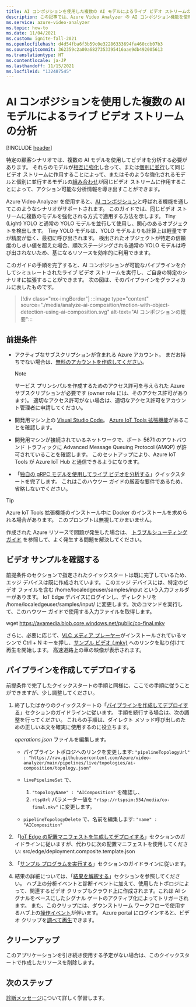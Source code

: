 ```yaml
---
title: AI コンポジションを使用した複数の AI モデルによるライブ ビデオ ストリームの分析
description: この記事では、Azure Video Analyzer の AI コンポジション機能を使用した、複数の AI モデルによるライブ ビデオ ストリーム分析の方法について説明します。
ms.service: azure-video-analyzer
ms.topic: how-to
ms.date: 11/04/2021
ms.custom: ignite-fall-2021
ms.openlocfilehash: d4d54fba6f3b59c0e32286333694fa460cdb07b3
ms.sourcegitcommit: 362359c2a00a6827353395416aae9db492005613
ms.translationtype: HT
ms.contentlocale: ja-JP
ms.lasthandoff: 11/15/2021
ms.locfileid: "132487545"
---
```

# <a name="analyze-live-video-streams-with-multiple-ai-models-using-ai-composition"></a>AI コンポジションを使用した複数の AI モデルによるライブ ビデオ ストリームの分析

[!INCLUDE [header](includes/edge-env.md)]

特定の顧客シナリオでは、複数の AI モデルを使用してビデオを分析する必要があります。 それらのモデルが[相互に強化](../ai-composition-overview.md#sequential-ai-composition)し合って、または[個別に並行](../ai-composition-overview.md#parallel-ai-composition)して同じビデオ ストリームに作用することによって、またはそのような強化されるモデルと個別に並行するモデルの[組み合わせ](../ai-composition-overview.md#combined-ai-composition)が同じビデオ ストリームに作用することによって、アクション可能な分析情報を導き出すことができます。

Azure Video Analyzer を使用すると、[AI コンポジション](../ai-composition-overview.md)と呼ばれる機能を通してこのようなシナリオがサポートされます。 このガイドでは、同じビデオ ストリームに複数のモデルを強化される方式で適用する方法を示します。 Tiny (Light) YOLO と通常の YOLO モデルを並行して使用し、関心のあるオブジェクトを検出します。 Tiny YOLO モデルは、YOLO モデルよりも計算上は軽量ですが精度が低く、最初に呼び出されます。 検出されたオブジェクトが特定の信頼度のしきい値を超えた場合、順次ステージングされる通常の YOLO モデルは呼び出されないため、基になるリソースを効率的に利用できます。

このガイドの手順を完了すると、AI コンポジションが可能なパイプラインを介してシミュレートされたライブ ビデオ ストリームを実行し、ご自身の特定のシナリオに拡張することができます。 次の図は、そのパイプラインをグラフィカルに表したものです。

> [!div class="mx-imgBorder"]
> :::image type="content" source="./media/analyze-ai-composition/motion-with-object-detection-using-ai-composition.svg" alt-text="AI コンポジションの概要":::
 
## <a name="prerequisites"></a>前提条件

* アクティブなサブスクリプションが含まれる Azure アカウント。 まだお持ちでない場合は、[無料のアカウントを作成してください](https://azure.microsoft.com/free/?WT.mc_id=A261C142F)。

    > [!NOTE]
    > サービス プリンシパルを作成するためのアクセス許可を与えられた Azure サブスクリプションが必要です (owner role には、そのアクセス許可があります)。 適切なアクセス許可がない場合は、適切なアクセス許可をアカウント管理者に申請してください。
* 開発用マシン上の [Visual Studio Code](https://code.visualstudio.com/)。 [Azure IoT Tools 拡張機能](https://marketplace.visualstudio.com/items?itemName=vsciot-vscode.azure-iot-tools)があることを確認します。
* 開発用マシンが接続されているネットワークで、ポート 5671 のアウトバウンド トラフィックに Advanced Message Queuing Protocol (AMQP) が許可されていることを確認します。 このセットアップにより、Azure IoT Tools が Azure IoT Hub と通信できるようになります。
* 「[独自の gRPC モデルを使用してライブ ビデオを分析する](analyze-live-video-use-your-model-grpc.md)」クイックスタートを完了します。 これはこのハウツー ガイドの厳密な要件であるため、省略しないでください。

> [!TIP]
> Azure IoT Tools 拡張機能のインストール中に Docker のインストールを求められる場合があります。 このプロンプトは無視してかまいません。
>
> 作成された Azure リソースで問題が発生した場合は、 [トラブルシューティング ガイド](troubleshoot.md#common-error-resolutions) を参照して、よく発生する問題を解決してください。

## <a name="review-the-video-sample"></a>ビデオ サンプルを確認する

前提条件のセクションで指定されたクイックスタートは既に完了しているため、エッジ デバイスは既に作成されています。 このエッジ デバイスには、特定のビデオ ファイルを含む /home/localedgeuser/samples/input という入力フォルダーがあります。 IoT Edge デバイスにログインし、ディレクトリを /home/localedgeuser/samples/input/ に変更します。次のコマンドを実行して、このハウツー ガイドで使用する入力ファイルを取得します。

wget https://avamedia.blob.core.windows.net/public/co-final.mkv

さらに、必要に応じて、[VLC メディア プレーヤー](https://www.videolan.org/vlc/)がインストールされているマシンで Ctrl + N キーを押し、[サンプル ビデオ (.mkv)](https://avamedia.blob.core.windows.net/public/co-final.mkv) へのリンクを貼り付けて再生を開始します。 高速道路上の車の映像が表示されます。

## <a name="create-and-deploy-the-pipeline"></a>パイプラインを作成してデプロイする

前提条件で完了したクイックスタートの手順と同様に、ここでの手順に従うことができますが、少し調整してください。

1. 終了したばかりのクイックスタートの「[パイプラインを作成してデプロイする](analyze-live-video-use-your-model-grpc.md#create-and-deploy-the-pipeline)」セクションのガイドラインに従います。 手順を続行する場合は、次の調整を行ってください。 これらの手順は、ダイレクト メソッド呼び出しのための正しい本文を確実に使用するのに役立ちます。
    
    *operations.json* ファイルを編集します。
    
    * パイプライン トポロジへのリンクを変更します: `"pipelineTopologyUrl" : "https://raw.githubusercontent.com/Azure/video-analyzer/main/pipelines/live/topologies/ai-composition/topology.json"`
    * `livePipelineSet` で、  
       1. `"topologyName" : "AIComposition"` を確認し、 
       2. `rtspUrl` パラメーター値を `"rtsp://rtspsim:554/media/co-final.mkv"` に変更します。
        
    * `pipelineTopologyDelete` で、名前を編集します: `"name" : "AIComposition"`
2. 「[IoT Edge の配置マニフェストを生成してデプロイする](analyze-live-video-use-your-model-grpc.md#generate-and-deploy-the-iot-edge-deployment-manifest)」セクションのガイドラインに従いますが、代わりに次の配置マニフェストを使用してください: src/edge/deployment.composite.template.json
3. 「[サンプル プログラムを実行する](analyze-live-video-use-your-model-grpc.md#run-the-sample-program)」セクションのガイドラインに従います。
4. 結果の詳細については、「[結果を解釈する](analyze-live-video-use-your-model-grpc.md#interpret-results)」セクションを参照してください。 ハブ上の分析イベントと診断イベントに加えて、使用したトポロジによって、関連するビデオ クリップもクラウド上に作成されます。これは AI シグナルをベースにしたシグナル ゲートのアクティブ化によってトリガーされます。 また、このクリップには、ダウンストリーム ワークフローで使用するハブ上の[操作イベント](record-event-based-live-video.md#operational-events)が伴います。 Azure portal にログインすると、ビデオ クリップを[調べて再生](record-event-based-live-video.md#playing-back-the-recording)できます。

## <a name="clean-up"></a>クリーンアップ

このアプリケーションを引き続き使用する予定がない場合は、このクイックスタートで作成したリソースを削除します。

## <a name="next-steps"></a>次のステップ

[診断メッセージ](monitor-log-edge.md)について詳しく学習します。
